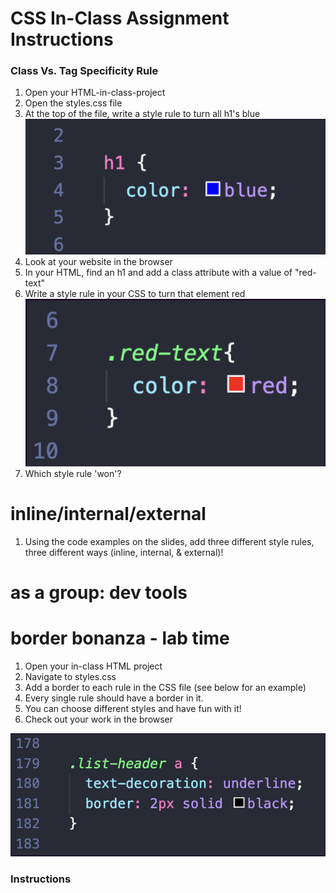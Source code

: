 # CSS In-Class Assignment Instructions


### Class Vs. Tag Specificity Rule
1. Open your HTML-in-class-project
2. Open the styles.css file
3. At the top of the file, write a style rule to turn all h1's blue ![CSS code to turn all h1's blue](/assets/h1-blue.png)
4. Look at your website in the browser
5. In your HTML, find an h1 and add a class attribute with a value of "red-text"
6. Write a style rule in your CSS to turn that element red ![color-red code example](assets/red-h1.png)
7. Which style rule 'won'?

# inline/internal/external
1. Using the code examples on the slides, add three different style rules, three different ways (inline, internal, & external)!
   
# as a group: dev tools


# border bonanza - lab time
1. Open your in-class HTML project
2. Navigate to styles.css 
3. Add a border to each rule in the CSS file (see below for an example)
4. Every single rule should have a border in it.
5. You can choose different styles and have fun with it!
6. Check out your work in the browser

![border code example](/assets/border-example.png)
### Instructions
